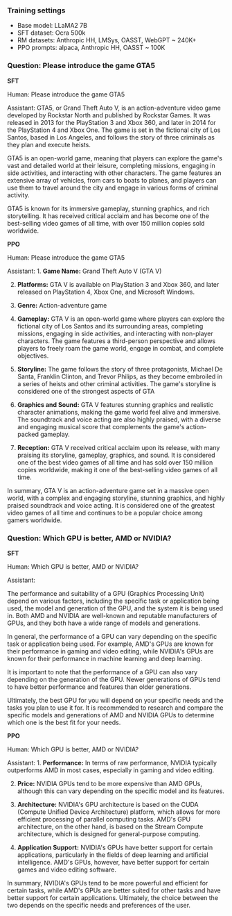 ### Training settings
<!-- hello -->
* Base model: LLaMA2 7B
* SFT dataset: Ocra 500k
* RM datasets: Anthropic HH, LMSys, OASST, WebGPT ~ 240K+
* PPO prompts: alpaca, Anthropic HH, OASST ~ 100K

### Question: Please introduce the game GTA5

**SFT**

Human: Please introduce the game GTA5

Assistant: GTA5, or Grand Theft Auto V, is an action-adventure video game developed by Rockstar North and published by Rockstar Games. It was released in 2013 for the PlayStation 3 and Xbox 360, and later in 2014 for the PlayStation 4 and Xbox One. The game is set in the fictional city of Los Santos, based in Los Angeles, and follows the story of three criminals as they plan and execute heists.

GTA5 is an open-world game, meaning that players can explore the game's vast and detailed world at their leisure, completing missions, engaging in side activities, and interacting with other characters. The game features an extensive array of vehicles, from cars to boats to planes, and players can use them to travel around the city and engage in various forms of criminal activity.

GTA5 is known for its immersive gameplay, stunning graphics, and rich storytelling. It has received critical acclaim and has become one of the best-selling video games of all time, with over 150 million copies sold worldwide.

**PPO**

Human: Please introduce the game GTA5

Assistant: 1. **Game Name:** Grand Theft Auto V (GTA V)

2. **Platforms:** GTA V is available on PlayStation 3 and Xbox 360, and later released on PlayStation 4, Xbox One, and Microsoft Windows.

3. **Genre:** Action-adventure game

4. **Gameplay:** GTA V is an open-world game where players can explore the fictional city of Los Santos and its surrounding areas, completing missions, engaging in side activities, and interacting with non-player characters. The game features a third-person perspective and allows players to freely roam the game world, engage in combat, and complete objectives.

5. **Storyline:** The game follows the story of three protagonists, Michael De Santa, Franklin Clinton, and Trevor Philips, as they become embroiled in a series of heists and other criminal activities. The game's storyline is considered one of the strongest aspects of GTA

6. **Graphics and Sound:** GTA V features stunning graphics and realistic character animations, making the game world feel alive and immersive. The soundtrack and voice acting are also highly praised, with a diverse and engaging musical score that complements the game's action-packed gameplay.

7. **Reception:** GTA V received critical acclaim upon its release, with many praising its storyline, gameplay, graphics, and sound. It is considered one of the best video games of all time and has sold over 150 million copies worldwide, making it one of the best-selling video games of all time.

In summary, GTA V is an action-adventure game set in a massive open world, with a complex and engaging storyline, stunning graphics, and highly praised soundtrack and voice acting. It is considered one of the greatest video games of all time and continues to be a popular choice among gamers worldwide.


### Question: Which GPU is better, AMD or NVIDIA?

**SFT**

Human: Which GPU is better, AMD or NVIDIA?

Assistant:

The performance and suitability of a GPU (Graphics Processing Unit) depend on various factors, including the specific task or application being used, the model and generation of the GPU, and the system it is being used in. Both AMD and NVIDIA are well-known and reputable manufacturers of GPUs, and they both have a wide range of models and generations.

In general, the performance of a GPU can vary depending on the specific task or application being used. For example, AMD's GPUs are known for their performance in gaming and video editing, while NVIDIA's GPUs are known for their performance in machine learning and deep learning.

It is important to note that the performance of a GPU can also vary depending on the generation of the GPU. Newer generations of GPUs tend to have better performance and features than older generations.

Ultimately, the best GPU for you will depend on your specific needs and the tasks you plan to use it for. It is recommended to research and compare the specific models and generations of AMD and NVIDIA GPUs to determine which one is the best fit for your needs.

**PPO**

Human: Which GPU is better, AMD or NVIDIA?

Assistant: 1. **Performance:** In terms of raw performance, NVIDIA typically outperforms AMD in most cases, especially in gaming and video editing.

2. **Price:** NVIDIA GPUs tend to be more expensive than AMD GPUs, although this can vary depending on the specific model and its features.

3. **Architecture:** NVIDIA's GPU architecture is based on the CUDA (Compute Unified Device Architecture) platform, which allows for more efficient processing of parallel computing tasks. AMD's GPU architecture, on the other hand, is based on the Stream Compute architecture, which is designed for general-purpose computing.

4. **Application Support:** NVIDIA's GPUs have better support for certain applications, particularly in the fields of deep learning and artificial intelligence. AMD's GPUs, however, have better support for certain games and video editing software.

In summary, NVIDIA's GPUs tend to be more powerful and efficient for certain tasks, while AMD's GPUs are better suited for other tasks and have better support for certain applications. Ultimately, the choice between the two depends on the specific needs and preferences of the user.
